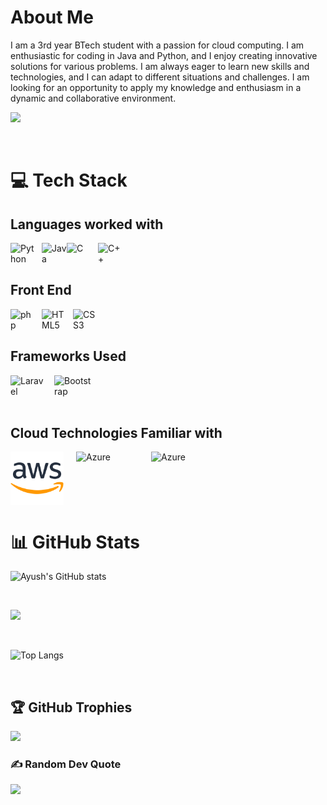 
# About Me

I am a 3rd year BTech student with a passion for cloud computing. I am enthusiastic for coding in Java and Python, and I enjoy creating innovative solutions for various problems. I am always eager to learn new skills and technologies, and I can adapt to different situations and challenges. I am looking for an opportunity to apply my knowledge and enthusiasm in a dynamic and collaborative environment.

[![](https://visitcount.itsvg.in/api?id=AyushDey&icon=0&color=0)](https://visitcount.itsvg.in)

<br>

# 💻 Tech Stack

## Languages worked with

<img align="left" alt="Python" width="40px" style="padding-right:10px" src="https://cdn.jsdelivr.net/gh/devicons/devicon/icons/python/python-original-wordmark.svg" />

<img align="left" alt="Java" width="40px" style="padding-right:0px" src="https://cdn.jsdelivr.net/gh/devicons/devicon/icons/java/java-original-wordmark.svg" />

<img align="left" alt="C" width="40px" style="padding-right:10px" src="https://cdn.jsdelivr.net/gh/devicons/devicon/icons/c/c-original.svg" />
<img align="left" alt="C++" width="40px" style="padding-right:10px" src="https://cdn.jsdelivr.net/gh/devicons/devicon/icons/cplusplus/cplusplus-original.svg" />



<br><br>

## Front End

<img align="left" alt="php" width="40px" style="padding-right:10px" src="https://cdn.jsdelivr.net/gh/devicons/devicon/icons/php/php-plain.svg"/>

<img align="left" alt="HTML5" width="40px" style="padding-right:10px" src="https://cdn.jsdelivr.net/gh/devicons/devicon/icons/html5/html5-plain-wordmark.svg" />

<img align="left" alt="CSS3" width="40px" style="padding-right:10px" src="https://cdn.jsdelivr.net/gh/devicons/devicon/icons/css3/css3-plain-wordmark.svg" />

<br><br>


## Frameworks Used

<img align="left" alt="Laravel" width="60px" style="padding-right:10px" src="https://cdn.jsdelivr.net/gh/devicons/devicon/icons/laravel/laravel-plain-wordmark.svg" />

<img align="left" alt="Bootstrap" width="60px" style="padding-right:10px" src="https://cdn.jsdelivr.net/gh/devicons/devicon/icons/bootstrap/bootstrap-plain-wordmark.svg" />


<br><br><br>

## Cloud Technologies Familiar with


<img align="left" alt="AWS" width="85px" style="padding-right:20px" src="SVG/aws-svgrepo-com.svg"/>

<img align="left" alt="Azure" width="100px" style="padding-right:20px" src="https://cdn.jsdelivr.net/gh/devicons/devicon/icons/azure/azure-original-wordmark.svg" />

<img align="left" alt="Azure" width="100px" style="padding-right:20px" src="https://cdn.jsdelivr.net/gh/devicons/devicon/icons/googlecloud/googlecloud-original-wordmark.svg" />



<br>
<br>
<br>
<br>
<br>

# 📊 GitHub Stats

![Ayush's GitHub stats](https://github-readme-stats-ayushdey.vercel.app/api?username=AyushDey&show_icons=true&theme=transparent)

<br/>

![](https://github-readme-streak-stats.herokuapp.com/?user=AyushDey&theme=transparent&hide_border=false)

<br/>

![Top Langs](https://github-readme-stats-ayushdey.vercel.app/api/top-langs/?username=AyushDey&theme=transparent)

<br/>

## 🏆 GitHub Trophies

![](https://github-profile-trophy.vercel.app/?username=AyushDey&theme=dracula&no-frame=true&no-bg=false&margin-w=4)

### ✍️ Random Dev Quote

![](https://quotes-github-readme.vercel.app/api?type=vetical&theme=dark)

